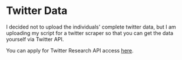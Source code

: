 # Twitter Data
I decided not to upload the individuals' complete twitter data, but I am uploading my script for a twitter scraper so that you can get the data yourself via Twitter API.

You can apply for Twitter Research API access [here](https://developer.twitter.com/en/products/twitter-api/academic-research).
